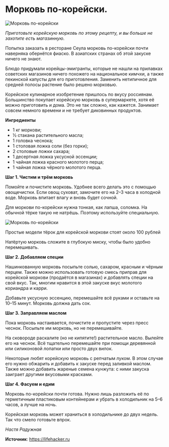# Морковь по-корейски.

![Морковь по-корейски](/images/Kulinar/Salad/korejskuyu-morkov_01.jpg 'Морковь по-корейски')

_Приготовьте корейскую морковь по этому рецепту, и вы больше не захотите есть магазинную._

Попытка заказать в ресторане Сеула морковь по-корейски почти наверняка обернётся фиаско. В азиатских странах об этой закуске ничего не знают.

Блюдо придумали корейцы-эмигранты, которые не нашли на прилавках советских магазинов ничего похожего на национальное кимчхи, а также пекинской капусты для его приготовления. Заменить нетипичное для средней полосы растение было решено морковью.

Корейское кулинарное изобретение пришлось по вкусу россиянам. Большинство покупает корейскую морковь в супермаркете, хотя её можно приготовить и дома. Это не так сложно, как кажется. Занимает совсем немного времени и не требует диковинных продуктов.

**Ингредиенты**

- 1 кг моркови;
- ½ стакана растительного масла;
- 1 головка чеснока;
- 1 столовая ложка соли (без горки);
- 2 столовые ложки сахара;
- 1 десертная ложка уксусной эссенции;
- 1 чайная ложка красного молотого перца;
- 1 чайная ложка чёрного молотого перца.

**Шаг 1. Чистим и трём морковь**

Помойте и почистите морковь. Удобнее всего делать это с помощью овощечистки. Если овощ суховат, замочите его на 2–3 часа в холодной воде. Морковь впитает влагу и вновь будет сочной.

Для моркови по-корейски нужна тонкая, как лапша, соломка. На обычной тёрке такую не натрёшь. Поэтому используйте специальную.

![Морковь по-корейски](/images/Kulinar/Salad/korejskuyu-morkov_02.jpg 'Морковь по-корейски')

Простые модели тёрок для корейской моркови стоят около 100 рублей

Натёртую морковь сложите в глубокую миску, чтобы было удобно перемешивать.

**Шаг 2. Добавляем специи**

Нашинкованную морковь посыпьте солью, сахаром, красным и чёрным перцем. Также можно использовать готовую смесь приправ для корейской моркови (продаётся в магазинах) и добавлять специи на свой вкус. Так, многим нравится в этой закуске вкус молотого кориандра и карри.

Добавьте уксусную эссенцию, перемешайте всё руками и оставьте на 10–15 минут. Морковь должна дать сок.

**Шаг 3. Заправляем маслом**

Пока морковь настаивается, почистите и пропустите через пресс чеснок. Посыпьте им морковь, но не перемешивайте.

На сковороде раскалите (но не кипятите!) растительное масло. Вылейте его на чеснок. Всё тщательно перемешайте при помощи деревянной или силиконовой лопатки или просто двух вилок.

Некоторые любят корейскую морковь с репчатым луком. В этом случае его нужно обжарить и добавить к закуске перед заливкой маслом. Также можно добавить жареные семена кунжута: с ними закуска заиграет другими вкусовыми красками.

**Шаг 4. Фасуем и едим**

Морковь по-корейски почти готова. Нужно лишь разложить её по герметичным пластиковым контейнерам и убрать в холодильник на 5–6 часов, а лучше на ночь.

Корейская морковь может храниться в холодильнике до двух недель. Так что смело готовьте впрок.

_Настя Радужная_

**Источник**: https://lifehacker.ru
